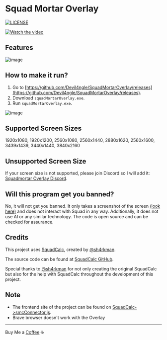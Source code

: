 # Squad Mortar Overlay

<a href="https://github.com/Devil4ngle/SquadMortarOverlay/blob/master/LICENSE.md"><img src="https://img.shields.io/github/license/Naereen/StrapDown.js.svg" alt="LICENSE"></a>

[![Watch the video](https://img.youtube.com/vi/DTWZH9Qxk6E/hqdefault.jpg)](https://www.youtube.com/watch?v=DTWZH9Qxk6E)
## Features
![image](https://github.com/Devil4ngle/SquadMortarOverlay/assets/101042789/34f153d2-f65e-4a15-89bc-21046b297dad)

## How to make it run?
1. Go to [https://github.com/Devil4ngle/SquadMortarOverlay/releases](https://github.com/Devil4ngle/SquadMortarOverlay/releases).
2. Download `squadMortarOverlay.exe`.
3. Run `squadMortarOverlay.exe`.
   
![image](https://github.com/Devil4ngle/SquadMortarOverlay/assets/101042789/2debdd3f-e5a2-4f13-9a59-fb48c6bd3b72)


## Supported Screen Sizes
1920x1080, 1920x1200, 2560x1080, 2560x1440, 2880x1620, 2560x1600, 3439x1439, 3440x1440, 3840x2160

## Unsupported Screen Size
If your screen size is not supported, please join Discord so I will add it: 
[Squadmortar Overlay Discord](https://discord.gg/Qc5y4satdz).

## Will this program get you banned?
No, it will not get you banned. It only takes a screenshot of the screen [(look here)](https://github.com/Devil4ngle/SquadMortarOverlay/blob/main/scripts/image_layering.py) and does not interact with Squad in any way. Additionally, it does not use AI or any similar technology. The code is open source and can be checked for assurance.

## Credits
This project uses [SquadCalc](https://squadcalc.app/), created by [@sh4rkman](https://github.com/sh4rkman). 

The source code can be found at [SquadCalc GitHub](https://github.com/sh4rkman/SquadCalc).

Special thanks to  [@sh4rkman](https://github.com/sh4rkman) for not only creating the original SquadCalc but also for the help with  SquadCalc throughout the development of this project.

 ## Note
 - The frontend site of the project can be found on [SquadCalc->smcConnector.js](https://github.com/sh4rkman/SquadCalc/blob/master/src/js/smcConnector.js).
- Brave browser doesn't work with the Overlay


---

Buy Me a [Coffee](https://www.buymeacoffee.com/devil4ngle) :coffee: 
